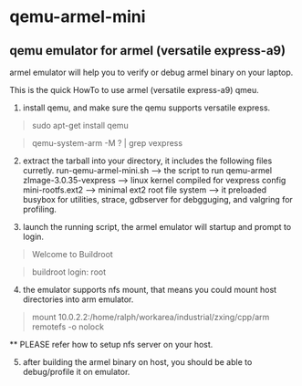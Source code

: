 qemu-armel-mini
===============

qemu emulator for armel (versatile express-a9)
----------------------------------------------
armel emulator will help you to verify or debug armel binary on your laptop.

This is the quick HowTo to use armel (versatile express-a9) qmeu.

1) install qemu, and make sure the qemu supports versatile express.
> sudo apt-get install qemu

> qemu-system-arm -M ? | grep vexpress

2) extract the tarball into your directory, it includes the following files curretly.
run-qemu-armel-mini.sh    --> the script to run qemu-armel
zImage-3.0.35-vexpress    --> linux kernel compiled for vexpress config
mini-rootfs.ext2          --> minimal ext2 root file system
                          --> it preloaded busybox for utilities,
                                strace, gdbserver for debgguging, 
                                and valgring for profiling.
                          
3) launch the running script, the armel emulator will startup and prompt to login.
> Welcome to Buildroot

> buildroot login: root

4) the emulator supports nfs mount, that means you could mount host directories into arm emulator.
> mount 10.0.2.2:/home/ralph/workarea/industrial/zxing/cpp/arm remotefs -o nolock

** PLEASE refer how to setup nfs server on your host.

5) after building the armel binary on host, you should be able to debug/profile it on emulator.
